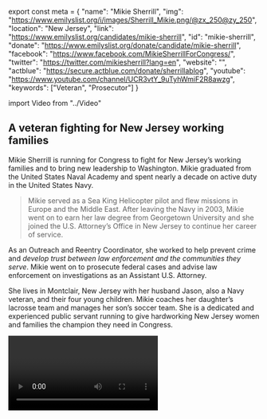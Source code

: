export const meta = {
  "name": "Mikie Sherrill",
  "img": "https://www.emilyslist.org/i/images/Sherrill_Mikie.png/@zx_250@zy_250",
  "location": "New Jersey",
  "link": "https://www.emilyslist.org/candidates/mikie-sherrill",
  "id": "mikie-sherrill",
  "donate": "https://www.emilyslist.org/donate/candidate/mikie-sherrill",
  "facebook": "https://www.facebook.com/MikieSherrillForCongress/",
  "twitter": "https://twitter.com/mikiesherrill?lang=en",
  "website": "",
  "actblue": "https://secure.actblue.com/donate/sherrillablog",
  "youtube": "https://www.youtube.com/channel/UCR3vtY_9uTyhWmiF2R8awzg",
  "keywords": ["Veteran", "Prosecutor"]
}

import Video from "../Video"

## A veteran fighting for New Jersey working families

Mikie Sherrill is running for Congress to fight for New Jersey’s working families and to bring new leadership to Washington. Mikie graduated from the United States Naval Academy and spent nearly a decade on active duty in the United States Navy.

> Mikie served as a Sea King Helicopter pilot and flew missions in Europe and the Middle East. After leaving the Navy in 2003, Mikie went on to earn her law degree from Georgetown University and she joined the U.S. Attorney’s Office in New Jersey to continue her career of service.

As an Outreach and Reentry Coordinator, she worked to help prevent crime and _develop trust between law enforcement and the communities they serve_. Mikie went on to prosecute federal cases and advise law enforcement on investigations as an Assistant U.S. Attorney.

She lives in Montclair, New Jersey with her husband Jason, also a Navy veteran, and their four young children. Mikie coaches her daughter’s lacrosse team and manages her son’s soccer team. She is a dedicated and experienced public servant running to give hardworking New Jersey women and families the champion they need in Congress.

<Video id="t5Gb2RARb9c" />

## An experienced leader running to tackle the toughest problems

Mikie decided to run for office for the first time after the 2016 election when she realized that her community needed new leadership more than ever. “As a former federal prosecutor with experience prosecuting both violent and white-collar criminals, I've seen what it looks like when the powerful prey on the vulnerable,” she has said, and she is running to be the fierce advocate that New Jersey working families need. Mikie has an outstanding record of public service in the United States Navy and the U.S. Attorney’s office, and she has seen firsthand the power our public institutions have to positively impact people’s lives. At a time when Washington is controlled by a dangerous Republican majority rolling back the progress we have fought so hard to make, Mike will fight tirelessly to defend our American values and our democracy—and to increase access to opportunity for all hardworking people in New Jersey and across the country.

<Video id="UIOwPOlW_-4" />


## A serious challenger taking on an extreme and vulnerable incumbent

Mikie is running for an open seat currently held by a retiring Republican incumbent. Donald Trump won New Jersey’s 11th Congressional District by less than a single percentage point in 2016, and it's trending blue—Democratic Governor Phil Murphy won this district last year. The path to taking back the House runs right through this district and others like it. When Mikie stepped up to challenge incumbent Congressman Rodney Frelinghuysen, a vulnerable Republican extremist, her grassroots campaign quickly gained strong momentum. In January, Frelinghuysen announced that he would no longer seek re-election—giving up on defending his party's indefensible agenda in this battleground district. This is a can’t-miss opportunity to help an outstanding candidate flip an open seat, and we know Mikie has what it takes to win this fight. The GOP and their deep-pocketed special interests will do everything they can to hold onto the critical seat and control of the House, and Mikie needs the full support of the EMILY’s List community to take them on. Let’s all chip in and help send this champion for working families to Washington.
